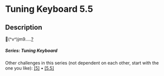 Tuning Keyboard 5.5
===

## Description

🫵(^v^)jm9.....[?]({CHAL_URL_LINK})

##### Series: Tuning Keyboard

Other challenges in this series (not dependent on each other, start with the one you like): [[5]](/challenges/737170479) • [[5.5]](/challenges/377742175)
